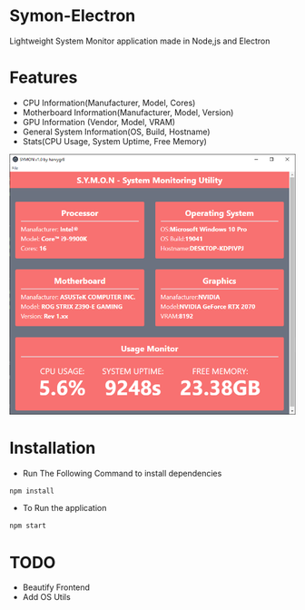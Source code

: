 # Symon-Electron
 Lightweight System Monitor application made in Node,js and Electron



# Features
  - CPU Information(Manufacturer, Model, Cores)
  - Motherboard Information(Manufacturer, Model, Version)
  - GPU Information (Vendor, Model, VRAM)
  - General System Information(OS, Build, Hostname)
  - Stats(CPU Usage, System Uptime, Free Memory)

![](img/show1.png)


# Installation
- Run The Following Command to install dependencies
```sh
npm install
```
   - To Run the application
```sh
npm start
```

# TODO
  - Beautify Frontend
  - Add OS Utils
